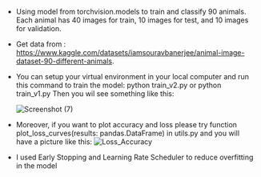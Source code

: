 - Using model from torchvision.models to train and classify 90 animals. Each animal has 40 images for train, 10 images for test, and 10 images for validation.
- Get data from : https://www.kaggle.com/datasets/iamsouravbanerjee/animal-image-dataset-90-different-animals.
- You can setup your virtual environment in your local computer and run this command to train the model: python train_v2.py or python train_v1.py
  Then you wil see something like this:
  
  ![Screenshot (7)](https://github.com/vuniem131104/90-Animals-CLassification-With-Pytorch/assets/124224840/0eacef0a-f90d-449d-8291-774ca8590bf3)
- Moreover, if you want to plot accuracy and loss please try function plot_loss_curves(results: pandas.DataFrame) in utils.py and you will have a picture like this:
  ![Loss_Accuracy](https://github.com/vuniem131104/90-Animals-CLassification-With-Pytorch/assets/124224840/fa0c473a-f4bd-4aab-ba9d-6e8495ae643c)
- I used Early Stopping and Learning Rate Scheduler to reduce overfitting in the model
